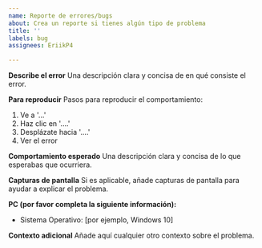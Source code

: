 ```yaml
---
name: Reporte de errores/bugs
about: Crea un reporte si tienes algún tipo de problema
title: ''
labels: bug
assignees: EriikP4

---
```


**Describe el error**
Una descripción clara y concisa de en qué consiste el error.

**Para reproducir**
Pasos para reproducir el comportamiento:
1. Ve a '...'
2. Haz clic en '....'
3. Desplázate hacia '....'
4. Ver el error

**Comportamiento esperado**
Una descripción clara y concisa de lo que esperabas que ocurriera.

**Capturas de pantalla**
Si es aplicable, añade capturas de pantalla para ayudar a explicar el problema.

**PC (por favor completa la siguiente información):**
- Sistema Operativo: [por ejemplo, Windows 10]

**Contexto adicional**
Añade aquí cualquier otro contexto sobre el problema.
